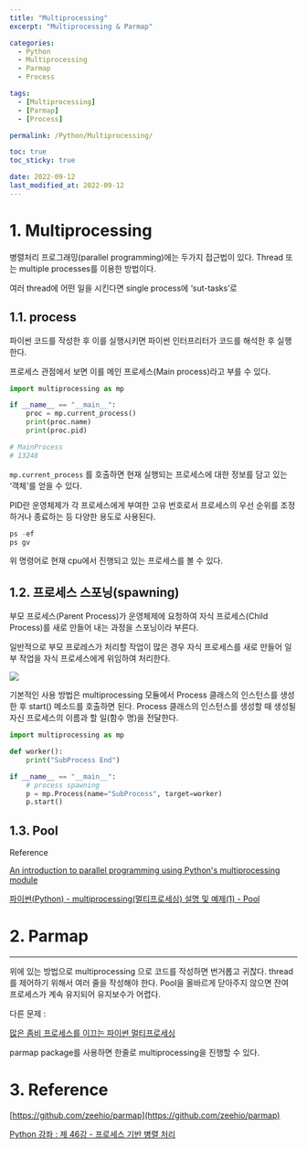 ```yaml
---
title: "Multiprocessing"
excerpt: "Multiprocessing & Parmap"

categories:
  - Python
  - Multiprocessing
  - Parmap
  - Process

tags:
  - [Multiprocessing]
  - [Parmap]
  - [Process]

permalink: /Python/Multiprocessing/

toc: true
toc_sticky: true

date: 2022-09-12
last_modified_at: 2022-09-12
---
```


# 1. Multiprocessing

병렬처리 프로그래밍(parallel programming)에는 두가지 접근법이 있다. Thread 또는 multiple processes를 이용한 방법이다.

여러 thread에 어떤 일을 시킨다면  single process에 ‘sut-tasks’로 

## 1.1. process

파이썬 코드를 작성한 후 이를 실행시키면 파이썬 인터프리터가 코드를 해석한 후 실행한다.

프로세스 관점에서 보면 이를 메인 프로세스(Main process)라고 부를 수 있다.

```python
import multiprocessing as mp

if __name__ == "__main__":
    proc = mp.current_process()
    print(proc.name)
    print(proc.pid)

# MainProcess
# 13248
```

`mp.current_process` 를 호출하면 현재 실행되는 프로세스에 대한 정보를 담고 있는 ‘객체'를 얻을 수 있다.

PID란 운영체제가 각 프로세스에게 부여한 고유 번호로서 프로세스의 우선 순위를 조정하거나 종료하는 등 다양한 용도로 사용된다.

```python
ps -ef
ps gv
```

위 명령어로 현재 cpu에서 진행되고 있는 프로세스를 볼 수 있다.

## 1.2. 프로세스 스포닝(spawning)

부모 프로세스(Parent Process)가 운영체제에 요청하여 자식 프로세스(Child Process)를 새로 만들어 내는 과정을 스포닝이라 부른다.

일반적으로 부모 프로레스가 처리할 작업이 많은 경우 자식 프로세스를 새로 만들어 일부 작업을 자식 프로세스에게 위임하여 처리한다.

<img src="/assets/images/posts_img/2022-09-12-Python-Multiprocessing/1.graph.png">

기본적인 사용 방법은 multiprocessing 모듈에서 Process 클래스의 인스턴스를 생성한 후 start() 메소드를 호출하면 된다. Process 클래스의 인스턴스를 생성할 때 생성될 자신 프로세스의 이름과 할 일(함수 명)을 전달한다.

```python
import multiprocessing as mp

def worker():
    print("SubProcess End")

if __name__ == "__main__":
    # process spawning
    p = mp.Process(name="SubProcess", target=worker)
    p.start()
```

## 1.3. Pool

Reference
    
[An introduction to parallel programming using Python's multiprocessing module](https://sebastianraschka.com/Articles/2014_multiprocessing.html)

[파이썬(Python) - multiprocessing(멀티프로세싱) 설명 및 예제(1) - Pool](https://niceman.tistory.com/145)
    

# 2. Parmap

---

위에 있는 방법으로 multiprocessing 으로 코드를 작성하면 번거롭고 귀찮다. thread를 제어하기 위해서 여러 줄을 작성해야 한다. Pool을 올바르게 닫아주지 않으면 잔여 프로세스가 계속 유지되어 유지보수가 어렵다.

다른 문제 : 

[많은 좀비 프로세스를 이끄는 파이썬 멀티프로세싱](https://sdr1982.tistory.com/282)

parmap package를 사용하면 한줄로 multiprocessing을 진행할 수 있다.

# 3. Reference

[https://github.com/zeehio/parmap](https://github.com/zeehio/parmap)

[Python 강좌 : 제 46강 - 프로세스 기반 병렬 처리](https://076923.github.io/posts/Python-46/)
    